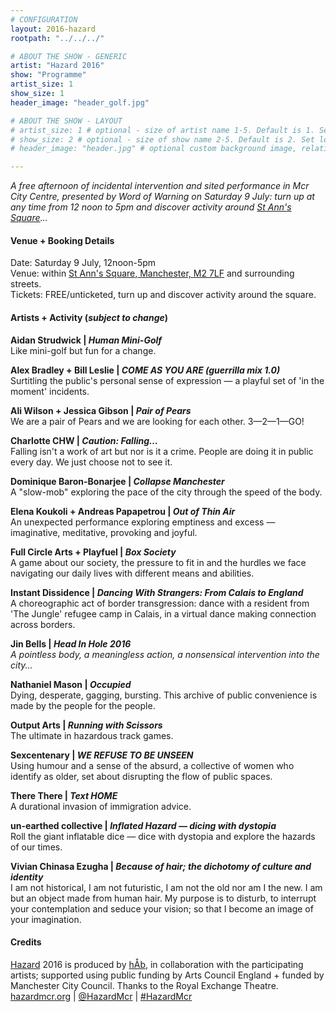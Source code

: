```yaml
---
# CONFIGURATION
layout: 2016-hazard
rootpath: "../../../"

# ABOUT THE SHOW - GENERIC
artist: "Hazard 2016"
show: "Programme"
artist_size: 1
show_size: 1
header_image: "header_golf.jpg"

# ABOUT THE SHOW - LAYOUT
# artist_size: 1 # optional - size of artist name 1-5. Default is 1. Set longer names to lower values
# show_size: 2 # optional - size of show name 2-5. Default is 2. Set longer names to lower values
# header_image: "header.jpg" # optional custom background image, relative to current page

---
```

*A free afternoon of incidental intervention and sited performance in Mcr City Centre, presented by Word of Warning on Saturday 9 July: turn up at any time from 12 noon to 5pm and discover activity around <a href="http://www.google.com/maps/d/embed?mid=zUP9hOfLluWs.kfWwdpVK74IU" target="_blank">St Ann's Square</a>…*          
         
#### Venue + Booking Details        
Date: Saturday 9 July, 12noon-5pm                
Venue: within <a href="http://www.google.com/maps/d/embed?mid=zUP9hOfLluWs.kfWwdpVK74IU" target="_blank">St Ann's Square, Manchester, M2 7LF</a> and surrounding streets.       
Tickets: FREE/unticketed, turn up and discover activity around the square.            
                
#### Artists + Activity (*subject to change*)         
**Aidan Strudwick | *Human Mini-Golf***           
Like mini-golf but fun for a change.           
           
**Alex Bradley + Bill Leslie | *COME AS YOU ARE (guerrilla mix 1.0)***          
Surtitling the public's personal sense of expression — a playful set of 'in the moment' incidents.          
         
**Ali Wilson + Jessica Gibson | *Pair of Pears***          
We are a pair of Pears and we are looking for each other. 3—2—1—GO!          
         
**Charlotte CHW | *Caution: Falling…***         
Falling isn't a work of art but nor is it a crime. People are doing it in public every day. We just choose not to see it.             
           
**Dominique Baron-Bonarjee | *Collapse Manchester***             
A "slow-mob" exploring the pace of the city through the speed of the body.           
            
**Elena Koukoli + Andreas Papapetrou | *Out of Thin Air***           
An unexpected performance exploring emptiness and excess — imaginative, meditative, provoking and joyful.             

**Full Circle Arts + Playfuel | *Box Society***        
A game about our society, the pressure to fit in and the hurdles we face navigating our daily lives with different means and abilities.          
           
**Instant Dissidence | *Dancing With Strangers: From Calais to England***          
A choreographic act of border transgression: dance with a resident from 'The Jungle' refugee camp in Calais, in a virtual dance making connection across borders.          
         
**Jin Bells | *Head In Hole 2016***         
*A pointless body, a meaningless action, a nonsensical intervention into the city...*          

**Nathaniel Mason | *Occupied***          
Dying, desperate, gagging, bursting. This archive of public convenience is made by the people for the people.           
            
**Output Arts | *Running with Scissors***         
The ultimate in hazardous track games.        
         
**Sexcentenary | *WE REFUSE TO BE UNSEEN***         
Using humour and a sense of the absurd, a collective of women who identify as older, set about disrupting the flow of public spaces.         
          
**There There | *Text HOME***          
A durational invasion of immigration advice.          
          
**un-earthed collective | *Inflated Hazard — dicing with dystopia***         
Roll the giant inflatable dice — dice with dystopia and explore the hazards of our times.         
         
**Vivian Chinasa Ezugha | *Because of hair; the dichotomy of culture and identity***         
I am not historical, I am not futuristic, I am not the old nor am I the new. I am but an object made from human hair. My purpose is to disturb, to interrupt your contemplation and seduce your vision; so that I become an image of your imagination.                
          
#### Credits        
[Hazard](/hab/hazard) 2016 is produced by [hÅb](/hab), in collaboration with the participating artists; supported using public funding by Arts Council England + funded by Manchester City Council. Thanks to the Royal Exchange Theatre.           
<a href="http://hazardmcr.org" target="_blank">hazardmcr.org</a> | <a href="http://twitter.com/HazardMcr" target="_blank">@HazardMcr</a> | <a href="http://twitter.com/hashtag/HazardMcr" target="_blank">#HazardMcr</a>
